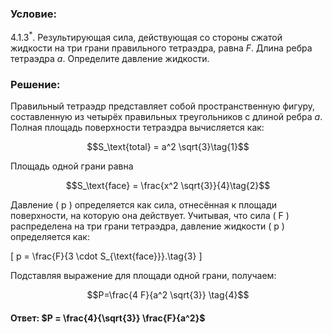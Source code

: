 ###  Условие: 

$4.1.3^*.$ Результирующая сила, действующая со стороны сжатой жидкости на три грани правильного тетраэдра, равна $F$. Длина ребра тетраэдра $a$. Определите давление жидкости. 

###  Решение: 

Правильный тетраэдр представляет собой пространственную фигуру, составленную из четырёх правильных треугольников с длиной ребра $a$. Полная площадь поверхности тетраэдра вычисляется как: 

$$S_\text{total} = a^2 \sqrt{3}\tag{1}$$ 

Площадь одной грани равна 

$$S_\text{face} = \frac{x^2 \sqrt{3}}{4}\tag{2}$$

Давление \( p \) определяется как сила, отнесённая к площади поверхности, на которую она действует. Учитывая, что сила \( F \) распределена на три грани тетраэдра, давление жидкости \( p \) определяется как:

\[
p = \frac{F}{3 \cdot S_{\text{face}}}.\tag{3}
\]

Подставляя выражение для площади одной грани, получаем:

$$P=\frac{4 F}{a^2 \sqrt{3}} \tag{4}$$

####  Ответ: $P = \frac{4}{\sqrt{3}} \frac{F}{a^2}$ 
